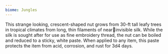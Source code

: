 ```yaml
---
biome: Jungles
---
```

This strange looking, crescent-shaped nut grows from 30-ft tall leafy trees in tropical climates from long, thin filaments of nearinvisible silk. While the silk is sought after for use as fine embroidery thread, the nut can be boiled and reduced to a sticky, white paste. When applied to any item, this paste protects the item from acid, corrosion, and rust for 3d4 days. 

